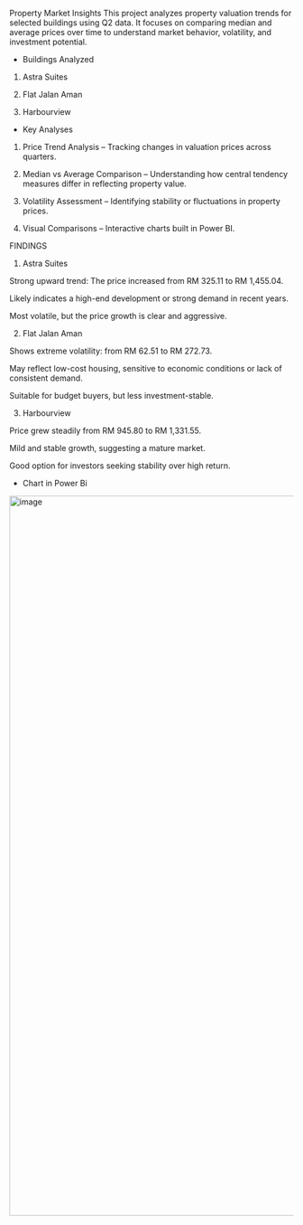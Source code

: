 Property Market Insights
This project analyzes property valuation trends for selected buildings using Q2 data. It focuses on comparing median and average prices over time to understand market behavior, volatility, and investment potential.

- Buildings Analyzed
  
1) Astra Suites

2) Flat Jalan Aman

3) Harbourview

- Key Analyses

1) Price Trend Analysis – Tracking changes in valuation prices across quarters.

2) Median vs Average Comparison – Understanding how central tendency measures differ in reflecting property value.

3) Volatility Assessment – Identifying stability or fluctuations in property prices.

4) Visual Comparisons – Interactive charts built in Power BI.

FINDINGS

1) Astra Suites			
			
Strong upward trend: The price increased from RM 325.11 to RM 1,455.04.			
			
Likely indicates a high-end development or strong demand in recent years.			
			
Most volatile, but the price growth is clear and aggressive.			
			

2) Flat Jalan Aman			
			
Shows extreme volatility: from RM 62.51 to RM 272.73.			
			
May reflect low-cost housing, sensitive to economic conditions or lack of consistent demand.			
			
Suitable for budget buyers, but less investment-stable.			
			

3) Harbourview			
			
Price grew steadily from RM 945.80 to RM 1,331.55.			
			
Mild and stable growth, suggesting a mature market.			
			
Good option for investors seeking stability over high return.			
			
* Chart in Power Bi			
<img width="1378" height="1274" alt="image" src="https://github.com/user-attachments/assets/cbfeb315-a9e1-478d-a2fe-5283e827e2e0" />

